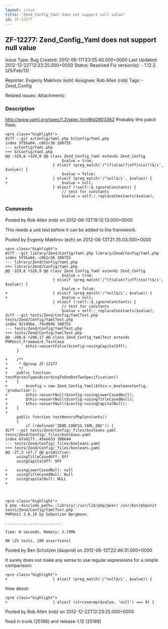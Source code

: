 ```yaml
---
layout: issue
title: "Zend_Config_Yaml does not support null value"
id: ZF-12277
---
```


ZF-12277: Zend\_Config\_Yaml does not support null value
--------------------------------------------------------

 Issue Type: Bug Created: 2012-06-11T23:05:40.000+0000 Last Updated: 2012-12-22T12:23:25.000+0000 Status: Resolved Fix version(s): - 1.12.2 (25/Feb/13)
 
 Reporter:  Evgeniy Makhrov (ezh)  Assignee:  Rob Allen (rob)  Tags: - Zend\_Config
 
 Related issues: 
 Attachments: 
### Description

<http://www.yaml.org/spec/1.2/spec.html#id2803362> Probably this patch fixes:

 
    <pre class="highlight">
    diff --git a/Config/Yaml.php b/Config/Yaml.php
    index 5f5ba84..c0b1c36 100755
    --- a/Config/Yaml.php
    +++ b/Config/Yaml.php
    @@ -320,6 +320,8 @@ class Zend_Config_Yaml extends Zend_Config
                             $value = true;
                         } elseif (preg_match('/^(f(alse)?|off|n(o)?)$/i', $value)) {
                             $value = false;
    +                    } elseif (preg_match('/^null$/i', $value)) {
    +                        $value = null;
                         } elseif (!self::$_ignoreConstants) {
                             // test for constants
                             $value = self::_replaceConstants($value);


 

 

### Comments

Posted by Rob Allen (rob) on 2012-06-13T19:12:13.000+0000

This needs a unit test before it can be added to the framework.

 

 

Posted by Evgeniy Makhrov (ezh) on 2012-06-13T21:35:03.000+0000

 
    <pre class="highlight">
    diff --git library/Zend/Config/Yaml.php library/Zend/Config/Yaml.php
    index 5f5ba84..c0b1c36 100755
    --- library/Zend/Config/Yaml.php
    +++ library/Zend/Config/Yaml.php
    @@ -320,6 +320,8 @@ class Zend_Config_Yaml extends Zend_Config
                             $value = true;
                         } elseif (preg_match('/^(f(alse)?|off|n(o)?)$/i', $value)) {
                             $value = false;
    +                    } elseif (preg_match('/^null$/i', $value)) {
    +                        $value = null;
                         } elseif (!self::$_ignoreConstants) {
                             // test for constants
                             $value = self::_replaceConstants($value);
    diff --git tests/Zend/Config/YamlTest.php tests/Zend/Config/YamlTest.php
    index 92140be..79c0b9b 100755
    --- tests/Zend/Config/YamlTest.php
    +++ tests/Zend/Config/YamlTest.php
    @@ -290,6 +290,17 @@ class Zend_Config_YamlTest extends PHPUnit_Framework_TestCase
             $this->assertFalse($config->usingCapitalOff);
         }
     
    +    /**
    +     * @group ZF-12277
    +     */
    +    public function testParsesTypesAccordingToOneDotTwoSpecification()
    +    {
    +        $config = new Zend_Config_Yaml($this->_booleansConfig, 'production');
    +        $this->assertNull($config->usingLowerCasedNull);
    +        $this->assertNull($config->usingTitleCasedNull);
    +        $this->assertNull($config->usingCapitalNull);
    +    }
    +
         public function testHonorsPhpConstants()
         {
             if (!defined('ZEND_CONFIG_YAML_ENV')) {
    diff --git tests/Zend/Config/_files/booleans.yaml tests/Zend/Config/_files/booleans.yaml
    index 67a9277..45ee653 100644
    --- tests/Zend/Config/_files/booleans.yaml
    +++ tests/Zend/Config/_files/booleans.yaml
    @@ -27,3 +27,7 @@ production:
         usingTitleCasedOff: Off
         usingCapitalOff: OFF
     
    +    usingLowerCasedNull: null
    +    usingTitleCasedNull: Null
    +    usingCapitalNull: NULL
    +


 
    <pre class="highlight">
    $ php -dinclude_path=.:library/:/usr/lib/php/pear/ /usr/bin/phpunit tests/Zend/Config/YamlTest.php
    PHPUnit 3.6.10 by Sebastian Bergmann.
    
    .........................
    
    Time: 0 seconds, Memory: 3.75Mb
    
    OK (25 tests, 100 assertions)


 

 

Posted by Ben Scholzen (dasprid) on 2012-06-13T22:46:31.000+0000

It surely does not make any sense to use regular expressions for a simple comparision:

 
    <pre class="highlight">
    +                    } elseif (preg_match('/^null$/i', $value)) {


How about:

 
    <pre class="highlight">
    +                    } elseif (strcasecmp($value, 'null') === 0) {


 

 

Posted by Rob Allen (rob) on 2012-12-22T12:23:25.000+0000

fixed in trunk (25168) and release-1.12 (25169)

 

 